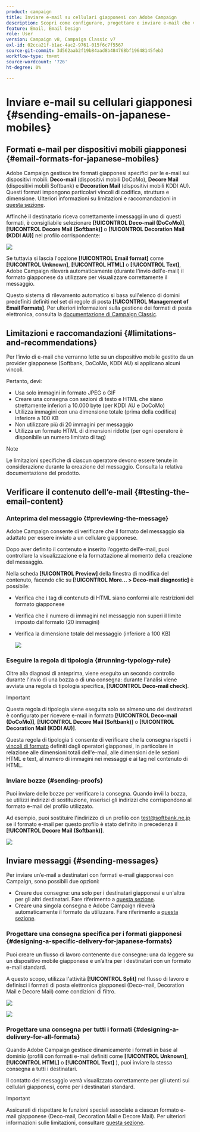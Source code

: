 ```yaml
---
product: campaign
title: Inviare e-mail su cellulari giapponesi con Adobe Campaign
description: Scopri come configurare, progettare e inviare e-mail che verranno lette su un dispositivo mobile giapponese
feature: Email, Email Design
role: User
version: Campaign v8, Campaign Classic v7
exl-id: 02cca21f-b1ac-4ac2-9761-015f6c7f5567
source-git-commit: 3d562aab2f19b84aad8b484768bf19648145feb3
workflow-type: tm+mt
source-wordcount: '726'
ht-degree: 0%

---
```


# Inviare e-mail su cellulari giapponesi {#sending-emails-on-japanese-mobiles}

## Formati e-mail per dispositivi mobili giapponesi {#email-formats-for-japanese-mobiles}

Adobe Campaign gestisce tre formati giapponesi specifici per le e-mail sui dispositivi mobili: **Deco-mail** (dispositivi mobili DoCoMo), **Decore Mail** (dispositivi mobili Softbank) e **Decoration Mail** (dispositivi mobili KDDI AU). Questi formati impongono particolari vincoli di codifica, struttura e dimensione. Ulteriori informazioni su limitazioni e raccomandazioni in [questa sezione](#limitations-and-recommendations).

Affinché il destinatario riceva correttamente i messaggi in uno di questi formati, è consigliabile selezionare **[!UICONTROL Deco-mail (DoCoMo)]**, **[!UICONTROL Decore Mail (Softbank)]** o **[!UICONTROL Decoration Mail (KDDI AU)]** nel profilo corrispondente:

![](assets/deco-mail_03.png)

Se tuttavia si lascia l&#39;opzione **[!UICONTROL Email format]** come **[!UICONTROL Unknown]**, **[!UICONTROL HTML]** o **[!UICONTROL Text]**, Adobe Campaign rileverà automaticamente (durante l&#39;invio dell&#39;e-mail) il formato giapponese da utilizzare per visualizzare correttamente il messaggio.

Questo sistema di rilevamento automatico si basa sull&#39;elenco di domini predefiniti definiti nel set di regole di posta **[!UICONTROL Management of Email Formats]**. Per ulteriori informazioni sulla gestione dei formati di posta elettronica, consulta la [documentazione di Campaign Classic](https://experienceleague.adobe.com/docs/campaign-classic/using/installing-campaign-classic/additional-configurations/email-deliverability.html?lang=it#managing-email-formats).

## Limitazioni e raccomandazioni {#limitations-and-recommendations}

Per l’invio di e-mail che verranno lette su un dispositivo mobile gestito da un provider giapponese (Softbank, DoCoMo, KDDI AU) si applicano alcuni vincoli.

Pertanto, devi:

* Usa solo immagini in formato JPEG o GIF
* Creare una consegna con sezioni di testo e HTML che siano strettamente inferiori a 10.000 byte (per KDDI AU e DoCoMo)
* Utilizza immagini con una dimensione totale (prima della codifica) inferiore a 100 KB
* Non utilizzare più di 20 immagini per messaggio
* Utilizza un formato HTML di dimensioni ridotte (per ogni operatore è disponibile un numero limitato di tag)

>[!NOTE]
>
>Le limitazioni specifiche di ciascun operatore devono essere tenute in considerazione durante la creazione del messaggio. Consulta la relativa documentazione del prodotto.


## Verificare il contenuto dell’e-mail {#testing-the-email-content}

### Anteprima del messaggio {#previewing-the-message}

Adobe Campaign consente di verificare che il formato del messaggio sia adattato per essere inviato a un cellulare giapponese.

Dopo aver definito il contenuto e inserito l’oggetto dell’e-mail, puoi controllare la visualizzazione e la formattazione al momento della creazione del messaggio.

Nella scheda **[!UICONTROL Preview]** della finestra di modifica del contenuto, facendo clic su **[!UICONTROL More... > Deco-mail diagnostic]** è possibile:

* Verifica che i tag di contenuto di HTML siano conformi alle restrizioni del formato giapponese
* Verifica che il numero di immagini nel messaggio non superi il limite imposto dal formato (20 immagini)
* Verifica la dimensione totale del messaggio (inferiore a 100 KB)

  ![](assets/deco-mail_06.png)

### Eseguire la regola di tipologia {#running-typology-rule}

Oltre alla diagnosi di anteprima, viene eseguito un secondo controllo durante l&#39;invio di una bozza o di una consegna: durante l&#39;analisi viene avviata una regola di tipologia specifica, **[!UICONTROL Deco-mail check]**.

>[!IMPORTANT]
>
>Questa regola di tipologia viene eseguita solo se almeno uno dei destinatari è configurato per ricevere e-mail in formato **[!UICONTROL Deco-mail (DoCoMo)]**, **[!UICONTROL Decore Mail (Softbank)]** o **[!UICONTROL Decoration Mail (KDDI AU)]**.

Questa regola di tipologia ti consente di verificare che la consegna rispetti i [vincoli di formato](#limitations-and-recommendations) definiti dagli operatori giapponesi, in particolare in relazione alle dimensioni totali dell&#39;e-mail, alle dimensioni delle sezioni HTML e text, al numero di immagini nei messaggi e ai tag nel contenuto di HTML.

### Inviare bozze {#sending-proofs}

Puoi inviare delle bozze per verificare la consegna. Quando invii la bozza, se utilizzi indirizzi di sostituzione, inserisci gli indirizzi che corrispondono al formato e-mail del profilo utilizzato.

Ad esempio, puoi sostituire l&#39;indirizzo di un profilo con test@softbank.ne.jp se il formato e-mail per questo profilo è stato definito in precedenza il **[!UICONTROL Decore Mail (Softbank)]**.

![](assets/deco-mail_05.png)

## Inviare messaggi {#sending-messages}

Per inviare un’e-mail a destinatari con formati e-mail giapponesi con Campaign, sono possibili due opzioni:

* Creare due consegne: una solo per i destinatari giapponesi e un&#39;altra per gli altri destinatari. Fare riferimento a [questa sezione](#designing-a-specific-delivery-for-japanese-formats).
* Creare una singola consegna e Adobe Campaign rileverà automaticamente il formato da utilizzare. Fare riferimento a [questa sezione](#designing-a-delivery-for-all-formats).

### Progettare una consegna specifica per i formati giapponesi {#designing-a-specific-delivery-for-japanese-formats}

Puoi creare un flusso di lavoro contenente due consegne: una da leggere su un dispositivo mobile giapponese e un’altra per i destinatari con un formato e-mail standard.

A questo scopo, utilizza l&#39;attività **[!UICONTROL Split]** nel flusso di lavoro e definisci i formati di posta elettronica giapponesi (Deco-mail, Decoration Mail e Decore Mail) come condizioni di filtro.

![](assets/deco-mail_08.png)

![](assets/deco-mail_07.png)

### Progettare una consegna per tutti i formati {#designing-a-delivery-for-all-formats}

Quando Adobe Campaign gestisce dinamicamente i formati in base al dominio (profili con formati e-mail definiti come **[!UICONTROL Unknown]**, **[!UICONTROL HTML]** o **[!UICONTROL Text]** ), puoi inviare la stessa consegna a tutti i destinatari.

Il contatto del messaggio verrà visualizzato correttamente per gli utenti sui cellulari giapponesi, come per i destinatari standard.

>[!IMPORTANT]
>
>Assicurati di rispettare le funzioni speciali associate a ciascun formato e-mail giapponese (Deco-mail, Decoration Mail e Decore Mail). Per ulteriori informazioni sulle limitazioni, consultare [questa sezione](#limitations-and-recommendations).
